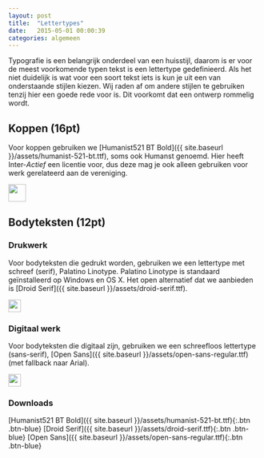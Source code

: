 ```yaml
---
layout: post
title:  "Lettertypes"
date:   2015-05-01 00:00:39
categories: algemeen
---
```


Typografie is een belangrijk onderdeel van een huisstijl, daarom is er voor de meest voorkomende typen tekst is een
 lettertype gedefinieerd. Als het niet duidelijk is wat voor een soort tekst iets is kun je uit een van onderstaande
 stijlen kiezen. Wij raden af om andere stijlen te gebruiken tenzij hier een goede rede voor is. Dit voorkomt dat een
 ontwerp rommelig wordt.

Koppen (16pt)
-------------
Voor koppen gebruiken we [Humanist521 BT Bold]({{ site.baseurl }}/assets/humanist-521-bt.ttf), soms ook Humanst genoemd.
 Hier heeft Inter-*Actief* een licentie voor, dus deze mag je ook alleen gebruiken voor werk gerelateerd aan de vereniging.

<img src="{{ site.baseurl }}/assets/heading.png" style="height: 35px" />

Bodyteksten (12pt)
------------------

### Drukwerk
Voor bodyteksten die gedrukt worden, gebruiken we een lettertype met schreef (serif), Palatino Linotype. Palatino Linotype
 is standaard geïnstalleerd op Windows en OS X. Het open alternatief dat we aanbieden is [Droid Serif]({{ site.baseurl }}/assets/droid-serif.ttf).

<img src="{{ site.baseurl }}/assets/body-text-with-serif.png" style="height: 25px"/>

### Digitaal werk
Voor bodyteksten die digitaal zijn, gebruiken we een schreefloos lettertype (sans-serif),
 [Open Sans]({{ site.baseurl }}/assets/open-sans-regular.ttf) (met fallback naar Arial).

<img src="{{ site.baseurl }}/assets/body-text-sans-serif.png" style="height: 25px"/>

### Downloads
[Humanist521 BT Bold]({{ site.baseurl }}/assets/humanist-521-bt.ttf){:.btn .btn-blue}
[Droid Serif]({{ site.baseurl }}/assets/droid-serif.ttf){:.btn .btn-blue}
[Open Sans]({{ site.baseurl }}/assets/open-sans-regular.ttf){:.btn .btn-blue}

